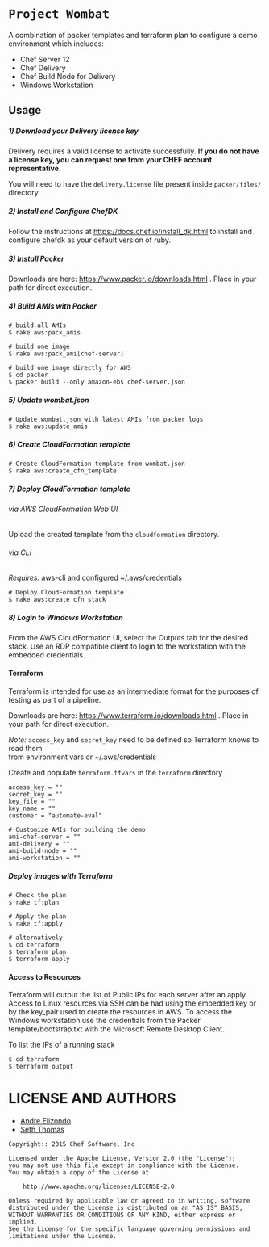 # `Project Wombat`
A combination of packer templates and terraform plan to configure a demo environment which includes:

* Chef Server 12
* Chef Delivery
* Chef Build Node for Delivery
* Windows Workstation


Usage
------------

##### 1) Download your Delivery license key
Delivery requires a valid license to activate successfully. **If you do
not have a license key, you can request one from your CHEF account
representative.**

You will need to have the `delivery.license` file present inside `packer/files/`
directory.

##### 2) Install and Configure ChefDK

Follow the instructions at https://docs.chef.io/install_dk.html to install and configure chefdk as your default version of ruby.

##### 3) Install Packer

Downloads are here: https://www.packer.io/downloads.html . Place in your path for direct execution.

##### 4) Build AMIs with Packer

```
# build all AMIs
$ rake aws:pack_amis

# build one image
$ rake aws:pack_ami[chef-server]

# build one image directly for AWS
$ cd packer
$ packer build --only amazon-ebs chef-server.json

```

##### 5) Update wombat.json

```
# Update wombat.json with latest AMIs from packer logs
$ rake aws:update_amis

```

##### 6) Create CloudFormation template

```
# Create CloudFormation template from wombat.json
$ rake aws:create_cfn_template
```

##### 7) Deploy CloudFormation template

###### via AWS CloudFormation Web UI

Upload the created template from the `cloudformation` directory.

###### via CLI

*Requires:* aws-cli and configured ~/.aws/credentials

```
# Deploy CloudFormation template
$ rake aws:create_cfn_stack
```

##### 8) Login to Windows Workstation

From the AWS CloudFormation UI, select the Outputs tab for the desired stack.
Use an RDP compatible client to login to the workstation with the embedded credentials.

#### Terraform

Terraform is intended for use as an intermediate format for the purposes of
testing as part of a pipeline.

Downloads are here: https://www.terraform.io/downloads.html . Place in your path for direct execution.

*Note:* `access_key` and `secret_key` need to be defined so Terraform knows to read them  
from environment vars or ~/.aws/credentials

Create and populate `terraform.tfvars` in the `terraform` directory

```
access_key = ""
secret_key = ""
key_file = ""
key_name = ""
customer = "automate-eval"

# Customize AMIs for building the demo
ami-chef-server = ""
ami-delivery = ""
ami-build-node = ""
ami-workstation = ""

```

##### Deploy images with Terraform

```
# Check the plan
$ rake tf:plan

# Apply the plan
$ rake tf:apply

# alternatively
$ cd terraform
$ terraform plan
$ terraform apply
```

#### Access to Resources

Terraform will output the list of Public IPs for each server after an apply. Access to Linux resources
via SSH can be had using the embedded key or by the key_pair used to create the resources in AWS. To
access the Windows workstation use the credentials from the Packer template/bootstrap.txt with the
Microsoft Remote Desktop Client.

To list the IPs of a running stack
```
$ cd terraform
$ terraform output
```

LICENSE AND AUTHORS
===================
* [Andre Elizondo](https://github.com/andrewelizondo)
* [Seth Thomas](https://github.com/cheeseplus)

```text
Copyright:: 2015 Chef Software, Inc

Licensed under the Apache License, Version 2.0 (the "License");
you may not use this file except in compliance with the License.
You may obtain a copy of the License at

    http://www.apache.org/licenses/LICENSE-2.0

Unless required by applicable law or agreed to in writing, software
distributed under the License is distributed on an "AS IS" BASIS,
WITHOUT WARRANTIES OR CONDITIONS OF ANY KIND, either express or implied.
See the License for the specific language governing permissions and
limitations under the License.
```
